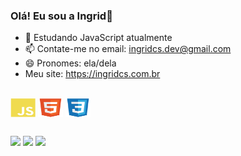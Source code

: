 ### Olá! Eu sou a Ingrid👋

- 🌱 Estudando JavaScript atualmente
- 📫 Contate-me no email: ingridcs.dev@gmail.com 
- 😄 Pronomes: ela/dela
- Meu site: https://ingridcs.com.br


<div style="display: inline_block"><br>
  <img align="center" alt="Ingrid-Js" height="30" width="40" src="https://raw.githubusercontent.com/devicons/devicon/master/icons/javascript/javascript-plain.svg">
  <img align="center" alt="Ingrid-HTML" height="30" width="40" src="https://raw.githubusercontent.com/devicons/devicon/master/icons/html5/html5-original.svg">
  <img align="center" alt="Ingrid-CSS" height="30" width="40" src="https://raw.githubusercontent.com/devicons/devicon/master/icons/css3/css3-original.svg">

  </div>
  
   ##
 
<div> 
 
  <a href="https://instagram.com/ingrdcs" target="_blank"><img src="https://img.shields.io/badge/-Instagram-%23E4405F?style=for-the-badge&logo=instagram&logoColor=white" target="_blank"></a>
  <a href = "mailto:ingridcs.dev@gmail.com"><img src="https://img.shields.io/badge/-Gmail-%23333?style=for-the-badge&logo=gmail&logoColor=white" target="_blank"></a>
  <a href="https://www.linkedin.com/in/ingrid-carvalho-881602225/" target="_blank"><img src="https://img.shields.io/badge/-LinkedIn-%230077B5?style=for-the-badge&logo=linkedin&logoColor=white" target="_blank"></a> 
  
